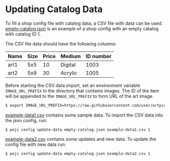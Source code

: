 # Updating Catalog Data

To fill a shop config file with catalog data, a CSV file with data can be used.
[empty-catalog.json](empty-catalog.json) is an example of a shop config with an
empty catalog with catalog ID 1.

The CSV file data should have the following columns:

| Name | Size | Price | Medium  | ID number |
| ---- | ---- | ----- | ------- | --------- |
| art1 | 5x5  | 10    | Digital | 1003      |
| art2 | 5x9  | 30    | Acrylic | 1005      |

Before starting the CSV data import, set an environment variable
`IMAGE_URL_PREFIX` to the directory that contains images. The ID of the item
will be appended to the `IMAGE_URL_PREFIX` to form URL of the art image.

```bash
$ export IMAGE_URL_PREFIX=https://raw.githubusercontent.com/user/artpics/master/pics
```

[example-data1.csv](example-data1.csv) contains some sample data. To import the
CSV data into the json config, run:
```
$ peji config update-data empty-catalog.json example-data1.csv 1
```

[example-data2.csv](example-data2.csv) contains some updates and new data. To
update the config file with new data run:
```
$ peji config update-data empty-catalog.json example-data2.csv 1
```
